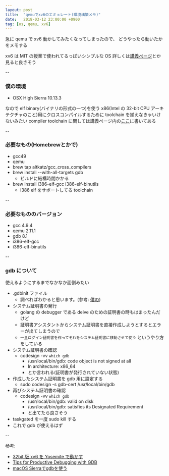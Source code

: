 ```yaml
---
layout: post
title:  "qemuでxv6のエミュレート(環境構築メモ)"
date:   2018-03-12 23:00:00 +0900
tag: [os, qemu, xv6]
---
```


急に qemu で xv6 動かしてみたくなってしまったので、
どうやったら動いたかをメモする

xv6 は MIT の授業で使われてるっぽいシンプルな OS
詳しくは[講義ページ](https://pdos.csail.mit.edu/6.828/2017/xv6.html)とか見ると良さそう

--

### 僕の環境

- OSX High Sierra 10.13.3

なので elf binary(バイナリの形式の一つ)を使う x86(Intel の 32-bit CPU アーキテクチャのこと)用にクロスコンパイルするために
toolchain を揃えなきゃいけないみたい
compiler toolchain に関しては講義ページ内の[ここ](https://pdos.csail.mit.edu/6.828/2017/tools.html)に書いてある

--

### 必要なもの(Homebrewとかで)

- gcc49
- qemu
- brew tap altkatz/gcc_cross_compilers
- brew install --with-all-targets gdb
  - ビルドに結構時間かかる
- brew install i386-elf-gcc i386-elf-binutils
  - i386 elf をサポートしてる toolchain

--

### 必要なもののバージョン

- gcc 4.9.4
- qemu 2.11.1
- gdb 8.1
- i386-elf-gcc
- i386-elf-binutils

--

### gdb について

使えるようにするまでなかなか面倒みたい

- .gdbinit ファイル
  - 調べればわかると思います。(参考: [僕の](https://github.com/furuhama/dotfiles/blob/master/.gdbinit))
- システム証明書の発行
  - golang の debugger である delve のための証明書の時もはまったんだけど
  - 証明書アシスタントからシステム証明書を直接作成しようとするとエラーが出てしまうので
  - `一旦ログイン証明書を作ってそれをシステム証明書に移動させて使う` というやり方をしている
- システム証明書の確認
  - codesign -vv `which gdb`
    - /usr/local/bin/gdb: code object is not signed at all
    - In architecture: x86_64
    - とか言われる(証明書が発行されていない状態)
- 作成したシステム証明書を gdb 用に設定する
  - sudo codesign -s gdb-cert /usr/local/bin/gdb
- 再びシステム証明書の確認
  - codesign -vv `which gdb`
    - /usr/local/bin/gdb: valid on disk
    - /usr/local/bin/gdb: satisfies its Designated Requirement
    - と出てたら良さそう
- taskgated を一度 sudo kill する
- これで gdb が使えるはず

--

参考:

- [32bit 版 xv6 を Yosemite で動かす](https://attonblog.blogspot.jp/2015/04/32bit-xv6-yosemite.html)
- [Tips for Productive Debugging with GDB](https://metricpanda.com/tips-for-productive-debugging-with-gdb)
- [macOS Sierraでgdbを使う](https://qiita.com/kaityo256/items/d2f7ac7acc42cf2098b2)

